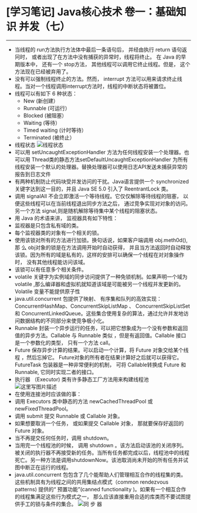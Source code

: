 ﻿# [学习笔记] Java核心技术 卷一：基础知识  并发（七）

---

 - 当线程的 run方法执行方法体中最后一条语句后， 并经由执行 return 语句返冋时， 或者出现了在方法中没有捕获的异常时，线程将终止。 在 Java 的早期版本中， 还有一个 stop方法， 其他线程可以调用它终止线程。但是， 这个方法现在已经被弃用了。
 - 没有可以强制线程终止的方法。然而， interrupt 方法可以用来请求终止线程。当对一个线程调用interrupt方法时，线程的中断状态将被置位。
 - 线程可以有如下 6 种状态：
     - New (新创建）
     - Runnable (可运行）
     - Blocked (被阻塞）
     - Waiting (等待）
     - Timed waiting (计时等待）
     - Terminated (被终止）
 - 线程状态
![线程状态](http://img.blog.csdn.net/20171121092955379?watermark/2/text/aHR0cDovL2Jsb2cuY3Nkbi5uZXQvYmFpZHVfMzIyMzc3MTk=/font/5a6L5L2T/fontsize/400/fill/I0JBQkFCMA==/dissolve/70/gravity/SouthEast)
 - 可以用 setUncaughtExceptionHandler 方法为任何线程安装一个处理器。也可以用 Thread类的静态方法setDefaultUncaughtExceptionHandler 为所有线程安装一个默认的处理器。替换处理器可以使用日志API发送未捕获异常的报告到日志文件
 - 有两种机制防止代码块受并发访问的干扰。Java语言提供一个 synchronized 关键字达到这一目的，并且 Java SE 5.0 引入了 ReentrantLock 类。
 - 调用 signalAll 不会立即激活一个等待线程。它仅仅解除等待线程的阻塞， 以便这些线程可以在当前线程退出同步方法之后， 通过竞争实现对对象的访问。另一个方法 signal,则是随机解除等待集中某个线程的阻塞状态。
 - 用 Java 的术语来讲， 监视器具有如下特性：
 - 监视器是只包含私有域的类。
 - 每个监视器类的对象有一个相关的锁。
 - 使用该锁对所有的方法进行加锁。换句话说，如果客户端调用 obj.meth0d(), 那 么 obj对象的锁是在方法调用开始时自动获得， 并且当方法返回时自动释放该锁。因为所有的域是私有的，这样的安排可以确保一个线程在对对象操作时， 没有其他线程能访问该域。
 - 该锁可以有任意多个相关条件。
 - volatile 关键字为实例域的同步访问提供了一种免锁机制。如果声明一个域为 volatile ,那么编译器和虚拟机就知道该域是可能被另一个线程并发更新的。Volatile 变量不能提供原子性
 - java.util.concurrent 包提供了映射、 有序集和队列的高效实现：ConcurrentHashMap、ConcurrentSkipListMap 、 ConcurrentSkipListSet 和 ConcurrentLinkedQueue。这些集合使用复杂的算法，通过允许并发地访问数据结构的不同部分来使竞争极小化。
 - Runnable 封装一个异步运行的任务，可以把它想象成为一个没有参数和返回值的异步方法。Callable 与 Runnable 类似 ，但是有返回值。Callable 接口是一个参数化的类型， 只有一个方法 call。
 - Future 保存异步计算的结果。可以启动一个计算，将 Future 对象交给某个线程 ，然后忘掉它。 Future对象的所有者在结果计算好之后就可以获得它。FutureTask 包装器是一种非常便利的机制， 可将 Callable转换成 Future 和 Runnable, 它同时实现二者的接口。
 - 执行器 （Executor) 类有许多静态工厂方法用来构建线程池
 ![这里写图片描述](http://img.blog.csdn.net/20171121113907443?watermark/2/text/aHR0cDovL2Jsb2cuY3Nkbi5uZXQvYmFpZHVfMzIyMzc3MTk=/font/5a6L5L2T/fontsize/400/fill/I0JBQkFCMA==/dissolve/70/gravity/SouthEast)
 - 在使用连接池时应该做的事：
 - 调用 Executors 类中静态的方法 newCachedThreadPool 或 newFixedThreadPool。
 - 调用 submit 提交 Runnable 或 Callable 对象。
 - 如果想要取消一个任务， 或如果提交 Callable 对象， 那就要保存好返回的 Future
对象。
 - 当不再提交任何任务时，调用 shutdown。
 - 当用完一个线程池的时候， 调用 shutdown 。该方法启动该池的关闭序列。被关闭的执行器不再接受新的任务。当所有任务都完成以后，线程池中的线程死亡。另一种方法是调用shutdownNow。该池取消尚未开始的所有任务并试图中断正在运行的线程。
 - java.util.concurrent 包包含了几个能帮助人们管理相互合作的线程集的类。这些机制具有为线程之间的共用集结点模式（common rendezvous patterns) 提供的“ 预置功能”(canned functionality )。如果有一个相互合作的线程集满足这些行为模式之一， 那么应该直接重用合适的库类而不要试图提供手工的锁与条件的集合。
 ![同 步 器](http://img.blog.csdn.net/20171121140913566?watermark/2/text/aHR0cDovL2Jsb2cuY3Nkbi5uZXQvYmFpZHVfMzIyMzc3MTk=/font/5a6L5L2T/fontsize/400/fill/I0JBQkFCMA==/dissolve/70/gravity/SouthEast)


